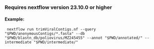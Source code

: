 ### Requires nextflow version 23.10.0 or higher

#### Example:
` nextflow run trimViralContigs.nf --query "$PWD/anonymousContigs/*.fasta" --db "$PWD/blastn_db/poliovirus/MZ245455" --annot "$PWD/annotated/" --intermediate "$PWD/intermediate/"`

